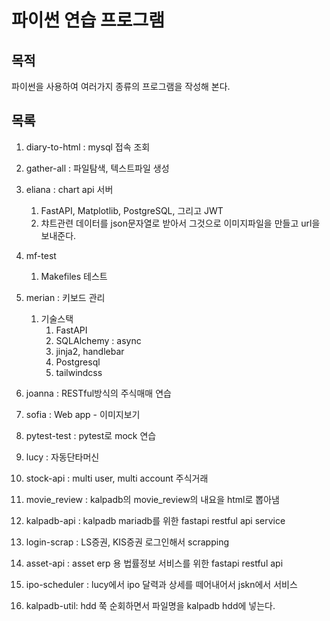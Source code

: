 # 파이썬 연습 프로그램

## 목적

파이썬을 사용하여 여러가지 종류의 프로그램을 작성해 본다.

## 목록

1. diary-to-html : mysql 접속 조회
2. gather-all : 파일탐색, 텍스트파일 생성
3. eliana  : chart api 서버
   1. FastAPI, Matplotlib, PostgreSQL, 그리고 JWT
   2. 챠트관련 데이터를 json문자열로 받아서 그것으로 이미지파일을 만들고 url을 보내준다.
4. mf-test
   1. Makefiles 테스트

5. merian : 키보드 관리
   1. 기술스택
      1. FastAPI
      2. SQLAlchemy : async 
      3. jinja2, handlebar 
      4. Postgresql 
      5. tailwindcss
6. joanna : RESTful방식의 주식매매 연습
7. sofia : Web app - 이미지보기
8. pytest-test : pytest로 mock 연습
9. lucy : 자동단타머신
10. stock-api : multi user, multi account 주식거래 
11. movie_review : kalpadb의 movie_review의 내요을 html로 뽑아냄
12. kalpadb-api : kalpadb mariadb를 위한 fastapi restful api service
13. login-scrap : LS증권, KIS증권 로그인해서 scrapping
14. asset-api : asset erp 용 법률정보 서비스를 위한 fastapi restful api
15. ipo-scheduler :  lucy에서 ipo 달력과 상세를 떼어내어서 jskn에서 서비스 
16. kalpadb-util: hdd 쭉 순회하면서 파일명을 kalpadb hdd에 넣는다.
